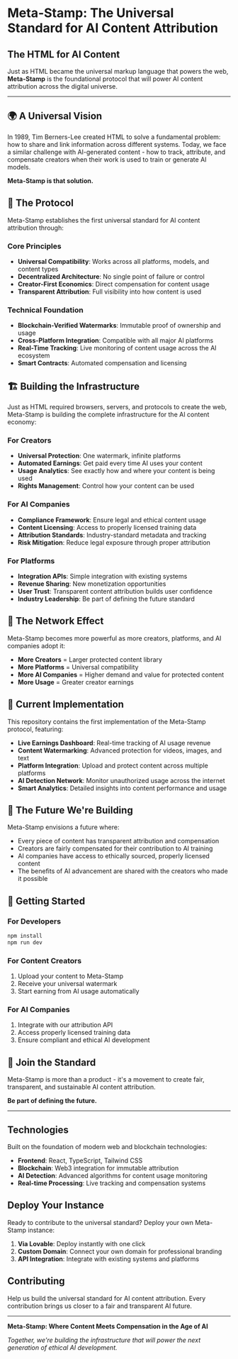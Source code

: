 # Meta-Stamp: The Universal Standard for AI Content Attribution

## The HTML for AI Content

Just as HTML became the universal markup language that powers the web, **Meta-Stamp** is the foundational protocol that will power AI content attribution across the digital universe.

---

## 🌍 A Universal Vision

In 1989, Tim Berners-Lee created HTML to solve a fundamental problem: how to share and link information across different systems. Today, we face a similar challenge with AI-generated content - how to track, attribute, and compensate creators when their work is used to train or generate AI models.

**Meta-Stamp is that solution.**

## 🚀 The Protocol

Meta-Stamp establishes the first universal standard for AI content attribution through:

### Core Principles
- **Universal Compatibility**: Works across all platforms, models, and content types
- **Decentralized Architecture**: No single point of failure or control
- **Creator-First Economics**: Direct compensation for content usage
- **Transparent Attribution**: Full visibility into how content is used

### Technical Foundation
- **Blockchain-Verified Watermarks**: Immutable proof of ownership and usage
- **Cross-Platform Integration**: Compatible with all major AI platforms
- **Real-Time Tracking**: Live monitoring of content usage across the AI ecosystem
- **Smart Contracts**: Automated compensation and licensing

## 🏗️ Building the Infrastructure

Just as HTML required browsers, servers, and protocols to create the web, Meta-Stamp is building the complete infrastructure for the AI content economy:

### For Creators
- **Universal Protection**: One watermark, infinite platforms
- **Automated Earnings**: Get paid every time AI uses your content
- **Usage Analytics**: See exactly how and where your content is being used
- **Rights Management**: Control how your content can be used

### For AI Companies
- **Compliance Framework**: Ensure legal and ethical content usage
- **Content Licensing**: Access to properly licensed training data
- **Attribution Standards**: Industry-standard metadata and tracking
- **Risk Mitigation**: Reduce legal exposure through proper attribution

### For Platforms
- **Integration APIs**: Simple integration with existing systems
- **Revenue Sharing**: New monetization opportunities
- **User Trust**: Transparent content attribution builds user confidence
- **Industry Leadership**: Be part of defining the future standard

## 🌟 The Network Effect

Meta-Stamp becomes more powerful as more creators, platforms, and AI companies adopt it:

- **More Creators** = Larger protected content library
- **More Platforms** = Universal compatibility
- **More AI Companies** = Higher demand and value for protected content
- **More Usage** = Greater creator earnings

## 🎯 Current Implementation

This repository contains the first implementation of the Meta-Stamp protocol, featuring:

- **Live Earnings Dashboard**: Real-time tracking of AI usage revenue
- **Content Watermarking**: Advanced protection for videos, images, and text
- **Platform Integration**: Upload and protect content across multiple platforms
- **AI Detection Network**: Monitor unauthorized usage across the internet
- **Smart Analytics**: Detailed insights into content performance and usage

## 🔮 The Future We're Building

Meta-Stamp envisions a future where:

- Every piece of content has transparent attribution and compensation
- Creators are fairly compensated for their contribution to AI training
- AI companies have access to ethically sourced, properly licensed content
- The benefits of AI advancement are shared with the creators who made it possible

## 🚀 Getting Started

### For Developers
```bash
npm install
npm run dev
```

### For Content Creators
1. Upload your content to Meta-Stamp
2. Receive your universal watermark
3. Start earning from AI usage automatically

### For AI Companies
1. Integrate with our attribution API
2. Access properly licensed training data
3. Ensure compliant and ethical AI development

## 🤝 Join the Standard

Meta-Stamp is more than a product - it's a movement to create fair, transparent, and sustainable AI content attribution.

**Be part of defining the future.**

---

## Technologies

Built on the foundation of modern web and blockchain technologies:
- **Frontend**: React, TypeScript, Tailwind CSS
- **Blockchain**: Web3 integration for immutable attribution
- **AI Detection**: Advanced algorithms for content usage monitoring
- **Real-time Processing**: Live tracking and compensation systems

## Deploy Your Instance

Ready to contribute to the universal standard? Deploy your own Meta-Stamp instance:

1. **Via Lovable**: Deploy instantly with one click
2. **Custom Domain**: Connect your own domain for professional branding
3. **API Integration**: Integrate with existing systems and platforms

## Contributing

Help us build the universal standard for AI content attribution. Every contribution brings us closer to a fair and transparent AI future.

---

**Meta-Stamp: Where Content Meets Compensation in the Age of AI**

*Together, we're building the infrastructure that will power the next generation of ethical AI development.*
